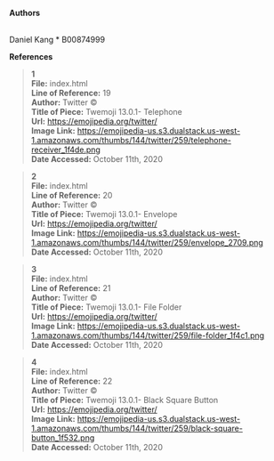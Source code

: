 **Authors**

<br>
Daniel Kang 
* B00874999

**References**

> 
>**1** <br>
**File:** index.html <br>
**Line of Reference:** 19 <br>
**Author:** Twitter © <br>
**Title of Piece:** Twemoji 13.0.1- Telephone <br>
**Url:** https://emojipedia.org/twitter/ <br>
**Image Link:** https://emojipedia-us.s3.dualstack.us-west-1.amazonaws.com/thumbs/144/twitter/259/telephone-receiver_1f4de.png <br>
**Date Accessed:** October 11th, 2020

> 
>**2** <br>
**File:** index.html <br>
**Line of Reference:** 20 <br>
**Author:** Twitter © <br>
**Title of Piece:** Twemoji 13.0.1- Envelope <br>
**Url:** https://emojipedia.org/twitter/ <br>
**Image Link:** https://emojipedia-us.s3.dualstack.us-west-1.amazonaws.com/thumbs/144/twitter/259/envelope_2709.png <br>
**Date Accessed:** October 11th, 2020

> 
>**3** <br>
**File:** index.html <br>
**Line of Reference:** 21 <br>
**Author:** Twitter © <br>
**Title of Piece:** Twemoji 13.0.1- File Folder <br>
**Url:** https://emojipedia.org/twitter/ <br>
**Image Link:** https://emojipedia-us.s3.dualstack.us-west-1.amazonaws.com/thumbs/144/twitter/259/file-folder_1f4c1.png <br>
**Date Accessed:** October 11th, 2020

> 
>**4** <br>
**File:** index.html <br>
**Line of Reference:** 22 <br>
**Author:** Twitter © <br>
**Title of Piece:** Twemoji 13.0.1- Black Square Button <br>
**Url:** https://emojipedia.org/twitter/ <br>
**Image Link:** https://emojipedia-us.s3.dualstack.us-west-1.amazonaws.com/thumbs/144/twitter/259/black-square-button_1f532.png <br>
**Date Accessed:** October 11th, 2020